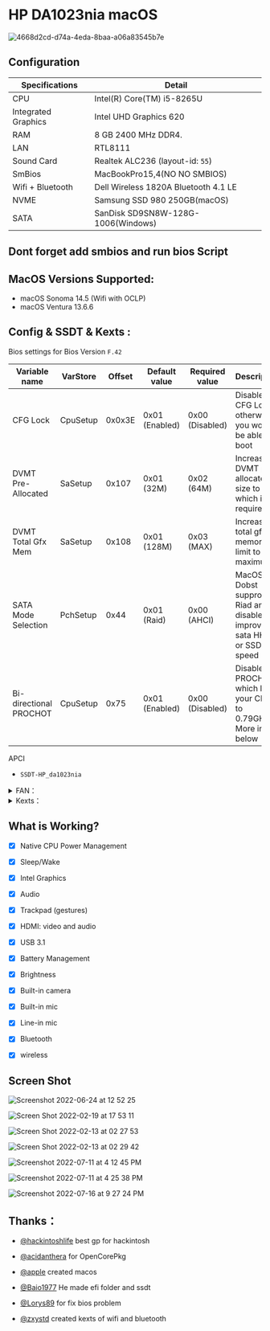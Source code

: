 

# HP DA1023nia macOS

![4668d2cd-d74a-4eda-8baa-a06a83545b7e](https://user-images.githubusercontent.com/35195176/183241772-957f7ded-736a-46aa-abb8-ee49c55d2ca5.jpeg)

## Configuration

| Specifications      | Detail                                 |
| ------------------- | ---------------------------------------|
| CPU                 | Intel(R) Core(TM) i5-8265U             |
| Integrated Graphics | Intel UHD Graphics 620                 |
| RAM 		              | 8 GB 2400 MHz DDR4.                    |
| LAN 		              | RTL8111                        	       |
| Sound Card          | Realtek ALC236 (layout-id: `55`)       |
| SmBios              | MacBookPro15,4(NO NO SMBIOS)           |
| Wifi + Bluetooth    | Dell Wireless 1820A Bluetooth 4.1 LE   |
| NVME                | Samsung SSD 980 250GB(macOS)           |
| SATA                | SanDisk SD9SN8W-128G-1006(Windows)     |




## Dont forget add smbios and run bios Script
## MacOS Versions Supported:

- macOS Sonoma 14.5 (Wifi with OCLP)
- macOS Ventura 13.6.6

## Config & SSDT & Kexts :

Bios settings for Bios Version `F.42`  

| Variable name          | VarStore| Offset | Default value  | Required value  | Description                                                            |
|------------------------|---------|--------|----------------|-----------------|------------------------------------------------------------------------|
| CFG Lock               |CpuSetup | 0x0x3E | 0x01 (Enabled) | 0x00 (Disabled) | Disables CFG Lock, otherwise you won't be able to boot                 |
| DVMT Pre-Allocated     |SaSetup  | 0x107  | 0x01 (32M)     | 0x02 (64M)      | Increases DVMT pre-allocated size to 64M which is required             |
| DVMT Total Gfx Mem     |SaSetup  | 0x108  | 0x01 (128M)    | 0x03 (MAX)      | Increases total gfx memory limit to maximum                            |
| SATA Mode Selection    |PchSetup | 0x44   | 0x01 (Raid)    | 0x00 (AHCI)     | MacOS Dobst supprot Riad and disable this improve sata HHD or SSD speed|
| Bi-directional PROCHOT |CpuSetup | 0x75   | 0x01 (Enabled) | 0x00 (Disabled) | Disables PROCHOT, which limits your CPU to 0.79GHz. More info below    |


 
 APCI 

- `SSDT-HP_da1023nia`

<details>  
<summary> FAN：</summary> 

### HP DA1023nia (`generic`)

- `ec-device` = `generic`
- `fan0-addr` = `0x11`
- `fan0-mul` = `0x5D`
</details> 
<details> 
<summary> Kexts：</summary>
 
- `Lilu.kext`
- `VirtualSMC.kext`(`SMCProcessor.kext` and `SMCSuperIO.kext`)
- `WhateverGreen.kext`
- `AppleALC.kext`
- `CPUFriend.kext`
- `CPUFriendDataProvider.kext`
- `RestrictEvents.kext`
- `FeatureUnlock.kext`
- `VoodooPS2Controller.kext`
- `BrightnessKeys.kext`
- `VoodooRMI.kext`
- `VoodooSMBus.kext`
- `ACPIBatteryManager.kext`
- `IOSkywalkFamily.kext`(`For wifi patch OCLP)
- `IO80211FamilyLegacy.kext`(`For wifi patch OCLP)
- `IO80211FamilyLegacy.kext/Contents/PlugIns/AirPortBrcmNIC.kext`(`For wifi patch OCLP)
- `BlueToolFixup.kext`
- `BrcmFirmwareData.kext`
- `BrcmPatchRAM3.kext`
- `XHCI-unsupported.kext`
- `HoRNDIS.kext`
- `RealtekRTL8111.kext`
- `HibernationFixup.kext`
- `USBToolBox.kext`and`UTBMap.kext`(`USBPorts.kext`usb mapping)
- `AMFIPass.kext`(`For wifi patch OCLP)
</details> 

## What is Working?

- [x] Native CPU Power Management
- [x] Sleep/Wake
- [x] Intel Graphics
- [x] Audio
- [x] Trackpad (gestures)
- [x] HDMI: video and audio
- [x] USB 3.1
- [x] Battery Management 
- [x] Brightness
- [x] Built-in camera
- [x] Built-in mic
- [x] Line-in mic
- [x] Bluetooth
- [x] wireless

 

## Screen Shot
![Screenshot 2022-06-24 at 12 52 25](https://user-images.githubusercontent.com/35195176/175495153-bfc369cb-582a-4791-aabd-6c8111af25e9.png)

![Screen Shot 2022-02-19 at 17 53 11](https://user-images.githubusercontent.com/35195176/154846950-0b1d1040-4f00-4fba-9995-d1a110a42d50.png)

![Screen Shot 2022-02-13 at 02 27 53](https://user-images.githubusercontent.com/35195176/153767408-b089c545-bcaa-4e02-b680-5eece949a795.png)

![Screen Shot 2022-02-13 at 02 29 42](https://user-images.githubusercontent.com/35195176/153767429-e6d24500-6208-49fb-86d8-b13702954898.png)

![Screenshot 2022-07-11 at 4 12 45 PM](https://user-images.githubusercontent.com/35195176/178256764-51ce4184-5edd-4552-9f2d-05ac6264dcd4.png)

![Screenshot 2022-07-11 at 4 25 38 PM](https://user-images.githubusercontent.com/35195176/178258859-f7a0ab42-d6b9-40a5-88b4-8989925c1423.png)

![Screenshot 2022-07-16 at 9 27 24 PM](https://user-images.githubusercontent.com/35195176/179365142-5af6add1-ac41-4eb6-8204-f090a0df655e.png)



## Thanks：


- [@hackintoshlife](https://github.com/Hackintoshlifeit) best gp for hackintosh


- [@acidanthera](https://github.com/acidanthera/OpenCorePkg) for OpenCorePkg 


- [@apple](https://www.apple.com/) created macos 


- [@Baio1977](https://github.com/Baio1977) He made efi folder and ssdt


- [@Lorys89](https://github.com/Lorys89) for fix bios problem

 
- [@zxystd](https://github.com/OpenIntelWireless/itlwm) created kexts of wifi and bluetooth  

